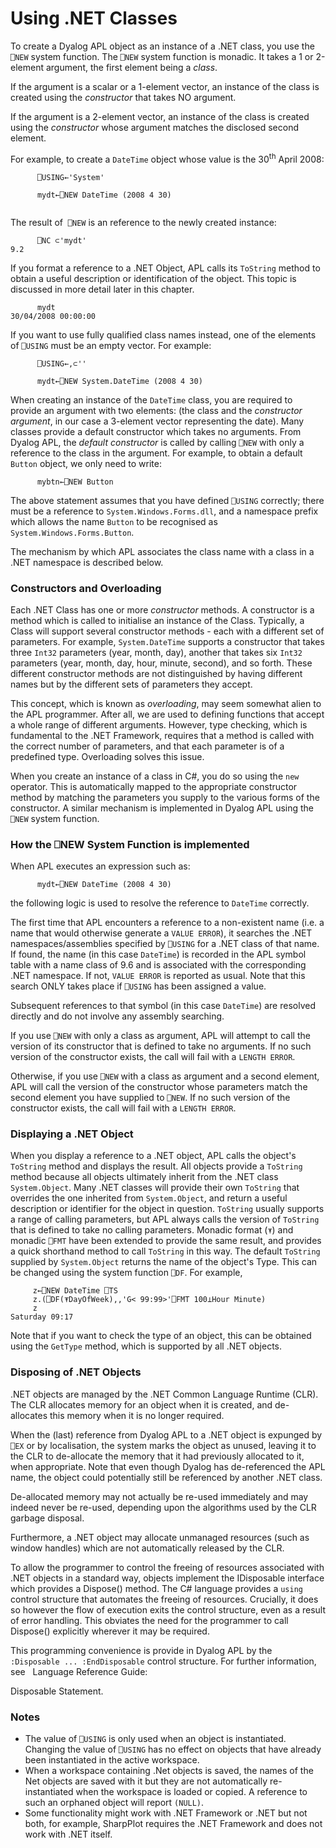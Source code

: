 # Using .NET Classes

To create a Dyalog APL object as an instance of a .NET class, you use the `⎕NEW` system function. The `⎕NEW` system function is monadic. It takes a 1 or 2-element argument, the first element being a *class*.

If the argument is a scalar or a 1-element vector, an instance of the class is created using the *constructor* that takes NO argument.

If the argument is a 2-element vector, an instance of the class is created using the *constructor* whose argument matches the disclosed second element.

For example, to create a `DateTime` object whose value is the 30<sup>th</sup> April 2008:
```apl
      ⎕USING←'System'
 
      mydt←⎕NEW DateTime (2008 4 30)
 
```

The result of  `⎕NEW` is an reference to the newly created instance:
```apl
      ⎕NC ⊂'mydt'
9.2
```

If you format a reference to a .NET Object, APL calls its `ToString` method to obtain a useful description or identification of the object. This topic is discussed in more detail later in this chapter.
```apl
      mydt
30/04/2008 00:00:00
```

If you want to use fully qualified class names instead, one of the elements of `⎕USING` must be an empty vector. For example:
```apl
      ⎕USING←,⊂''
 
      mydt←⎕NEW System.DateTime (2008 4 30)
```

When creating an instance of the `DateTime` class, you are required to provide an argument with two elements: (the class and the *constructor argument*, in our case a 3-element vector representing the date). Many classes provide a default constructor which takes no arguments. From Dyalog APL, the *default constructor* is called by calling `⎕NEW` with only a reference to the class in the argument. For example, to obtain a default `Button` object, we only need to write:
```apl
      mybtn←⎕NEW Button
```

The above statement assumes that you have defined `⎕USING` correctly; there must be a reference to `System.Windows.Forms.dll`, and a namespace prefix which allows the name `Button` to be recognised as `System.Windows.Forms.Button`.

The mechanism by which APL associates the class name with a class in a .NET namespace is described below.

### Constructors and Overloading

Each .NET Class has one or more *constructor* methods. A constructor is a method which is called to initialise an instance of the Class. Typically, a Class will support several constructor methods - each with a different set of parameters. For example, `System.DateTime` supports a constructor that takes three `Int32` parameters (year, month, day), another that takes six `Int32` parameters (year, month, day, hour, minute, second), and so forth. These different constructor methods are not distinguished by having different names but by the different sets of parameters they accept.

This concept, which is known as *overloading*, may seem somewhat alien to the APL programmer. After all, we are used to defining functions that accept a whole range of different arguments. However, type checking, which is fundamental to the .NET Framework, requires that a method is called with the correct number of parameters, and that each parameter is of a predefined type. Overloading solves this issue.

When you create an instance of a class in C#, you do so using the `new` operator. This is automatically mapped to the appropriate constructor method by matching the parameters you supply to the various forms of the constructor. A similar mechanism is implemented in Dyalog APL using the `⎕NEW` system function.

### How the ⎕NEW System Function is implemented

When APL executes an expression such as:
```apl
      mydt←⎕NEW DateTime (2008 4 30)
```

the following logic is used to resolve the reference to `DateTime` correctly.

The first time that APL encounters a reference to a non-existent name (i.e. a name that would otherwise generate a `VALUE ERROR`), it searches the .NET namespaces/assemblies specified by `⎕USING` for a .NET class of that name. If found, the name (in this case `DateTime`) is recorded in the APL symbol table with a name class of 9.6 and is associated with the corresponding .NET namespace. If not, `VALUE ERROR` is reported as usual. Note that this search ONLY takes place if `⎕USING` has been assigned a value.

Subsequent references to that symbol (in this case `DateTime`) are resolved directly and do not involve any assembly searching.

If you use `⎕NEW` with only a class as argument, APL will attempt to call the version of its constructor that is defined to take no arguments. If no such version of the constructor exists, the call will fail with a `LENGTH ERROR`.

Otherwise, if you use `⎕NEW` with a class as argument and a second element, APL will call the version of the constructor whose parameters match the second element you have supplied to `⎕NEW`. If no such version of the constructor exists, the call will fail with a `LENGTH ERROR`.

### Displaying a .NET Object

When you display a reference to a .NET object, APL calls the object's `ToString` method and displays the result. All objects provide a `ToString` method because all objects ultimately inherit from the .NET class `System.Object`. Many .NET classes will provide their own `ToString` that overrides the one inherited from `System.Object`, and return a useful description or identifier for the object in question. `ToString` usually supports a range of calling parameters, but APL always calls the version of `ToString` that is defined to take no calling parameters. Monadic format (`⍕`) and monadic `⎕FMT` have been extended to provide the same result, and provides a quick shorthand method to call `ToString` in this way. The default `ToString` supplied by `System.Object` returns the name of the object's Type. This can be changed using the system function `⎕DF`. For example,
```apl
     z←⎕NEW DateTime ⎕TS
     z.(⎕DF(⍕DayOfWeek),,'G< 99:99>'⎕FMT 100⊥Hour Minute)
     z
Saturday 09:17

```

Note that if you want to check the type of an object, this can be obtained using the `GetType` method, which is supported by all .NET objects.

### Disposing of .NET Objects

.NET objects are managed by the .NET Common Language Runtime (CLR). The CLR allocates memory for an object when it is created, and de-allocates this memory when it is no longer required.

When the (last) reference from Dyalog APL to a .NET object is expunged by `⎕EX` or by localisation, the system marks the object as unused, leaving it to the CLR to de-allocate the memory that it had previously allocated to it, when appropriate. Note that even though Dyalog has de-referenced the APL name, the object could potentially still be referenced by another .NET class.

De-allocated memory may not actually be re-used immediately and may indeed never be re-used,  depending upon the algorithms used by the CLR garbage disposal.

Furthermore, a .NET object may allocate unmanaged resources (such as window handles) which are not automatically released by the CLR.

To allow the programmer to control the freeing of resources associated with .NET objects in a standard way, objects implement the IDisposable interface which provides a Dispose() method. The C# language provides a `using` control structure that automates the freeing of resources. Crucially, it does so however the flow of execution exits the control structure, even as a result of error handling. This obviates the need for the programmer to call Dispose() explicitly wherever it may be required.

This programming convenience is provide in Dyalog APL by the `:Disposable ... :EndDisposable` control structure. For further information, see  
Language Reference Guide: 

Disposable Statement.

### Notes

- The value of `⎕USING` is only used when an object is instantiated. Changing the value of `⎕USING` has no effect on objects that have already been instantiated in the active workspace.
- When a workspace containing .Net objects is saved, the names of the Net objects are saved with it but they are not automatically re-instantiated when the workspace is loaded or copied. A reference to such an orphaned object will report `(NULL)`. 
- Some functionality might work with .NET Framework or .NET but not both, for example, SharpPlot requires the .NET Framework and does not work with .NET itself.
